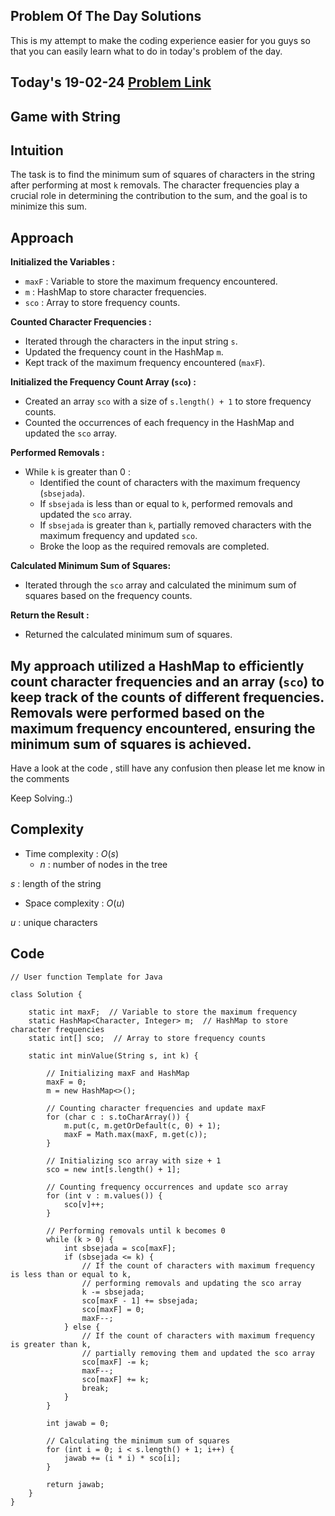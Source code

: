## Problem Of The Day Solutions

This is my attempt to make the coding experience easier for you guys so that you can easily learn what to do in today's problem of the day.

## Today's 19-02-24 [Problem Link](https://www.geeksforgeeks.org/problems/game-with-string4100/1)
## Game with String

## Intuition
The task is to find the minimum sum of squares of characters in the string after performing at most `k` removals. The character frequencies play a crucial role in determining the contribution to the sum, and the goal is to minimize this sum.

## Approach

**Initialized the Variables :**
   - `maxF` : Variable to store the maximum frequency encountered.
   - `m` : HashMap to store character frequencies.
   - `sco` : Array to store frequency counts.

**Counted Character Frequencies :**
   - Iterated through the characters in the input string `s`.
   - Updated the frequency count in the HashMap `m`.
   - Kept track of the maximum frequency encountered (`maxF`).

**Initialized the Frequency Count Array (`sco`) :**
   - Created an array `sco` with a size of `s.length() + 1` to store frequency counts.
   - Counted the occurrences of each frequency in the HashMap and updated the `sco` array.

**Performed Removals :**
   - While `k` is greater than 0 :
     - Identified the count of characters with the maximum frequency (`sbsejada`).
     - If `sbsejada` is less than or equal to `k`, performed removals and updated the `sco` array.
     - If `sbsejada` is greater than `k`, partially removed characters with the maximum frequency and updated `sco`.
     - Broke the loop as the required removals are completed.

**Calculated Minimum Sum of Squares:**
   - Iterated through the `sco` array and calculated the minimum sum of squares based on the frequency counts.

**Return the Result :**
   - Returned the calculated minimum sum of squares.

My approach utilized a HashMap to efficiently count character frequencies and an array (`sco`) to keep track of the counts of different frequencies. Removals were performed based on the maximum frequency encountered, ensuring the minimum sum of squares is achieved.
---
Have a look at the code , still have any confusion then please let me know in the comments

Keep Solving.:)

## Complexity
- Time complexity : $O(s)$
  - $n$ : number of nodes in the tree
<!-- Add your time complexity here, e.g. $$O())$$ -->
$s$ : length of the string
- Space complexity : $O(u)$
<!-- Add your space complexity here, e.g. $$O(n)$$ -->
$u$ : unique characters
   
## Code 

```
// User function Template for Java

class Solution {
    
    static int maxF;  // Variable to store the maximum frequency
    static HashMap<Character, Integer> m;  // HashMap to store character frequencies
    static int[] sco;  // Array to store frequency counts
    
    static int minValue(String s, int k) {
        
        // Initializing maxF and HashMap
        maxF = 0;
        m = new HashMap<>();
        
        // Counting character frequencies and update maxF
        for (char c : s.toCharArray()) {
            m.put(c, m.getOrDefault(c, 0) + 1);
            maxF = Math.max(maxF, m.get(c));
        }
        
        // Initializing sco array with size + 1
        sco = new int[s.length() + 1];
        
        // Counting frequency occurrences and update sco array
        for (int v : m.values()) {
            sco[v]++;
        }
        
        // Performing removals until k becomes 0
        while (k > 0) {
            int sbsejada = sco[maxF];
            if (sbsejada <= k) {
                // If the count of characters with maximum frequency is less than or equal to k,
                // performing removals and updating the sco array
                k -= sbsejada;
                sco[maxF - 1] += sbsejada;
                sco[maxF] = 0;
                maxF--;
            } else {
                // If the count of characters with maximum frequency is greater than k,
                // partially removing them and updated the sco array
                sco[maxF] -= k;
                maxF--;
                sco[maxF] += k;
                break;
            }
        }
        
        int jawab = 0;
        
        // Calculating the minimum sum of squares
        for (int i = 0; i < s.length() + 1; i++) {
            jawab += (i * i) * sco[i];
        }
        
        return jawab;
    }
}
```
